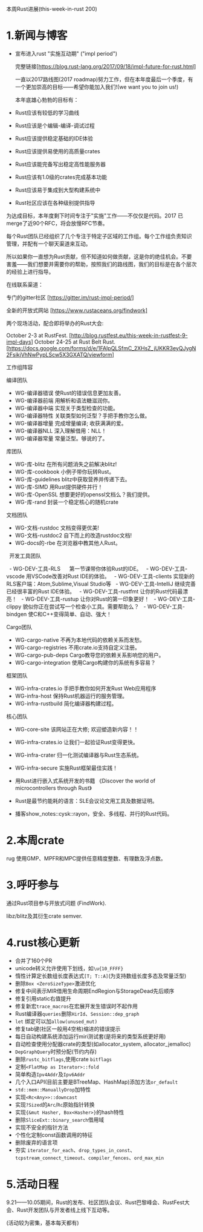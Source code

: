 本周Rust进展(this-week-in-rust 200)
# 1.新闻与博客

- 宣布进入rust "实施互动期" ("impl period")

  完整链接[https://blog.rust-lang.org/2017/09/18/impl-future-for-rust.html]
  
  一直以2017路线图(2017 roadmap)努力工作，但在本年度最后一个季度，有一个更加崇高的目标——希望你能加入我们!(we want you to join us!)
  
  本年底雄心勃勃的目标有：
  
 - Rust应该有较低的学习曲线
 - Rust应该是个编辑-编译-调试过程
 - Rust应该提供稳定基础的IDE体验
 - Rust应该提供易使用的高质量crates
 - Rust应该能完备写出稳定高性能服务器
 - Rust应该有1.0级的crates完成基本功能
 - Rust应该易于集成到大型构建系统中
 - Rust社区应该在各种级别提供指导
 
  为达成目标，本年度剩下时间专注于"实施"工作——不仅仅是代码。2017 已merge了近90个RFC，将会放慢RFC节奏。
  
  每个Rust团队已经组织了几个专注于特定子区域的工作组。每个工作组负责知识管理，并配有一个聊天渠道来互动。
  
  所以如果你一直想为Rust贡献，但不知道如何做贡献，这是你的绝佳机会。不要害羞——我们想要并需要你的帮助，按照我们的路线图，我们的目标是在各个层次的经验上进行指导。
  
  在线联系渠道：
  
  专门的gitter社区   [https://gitter.im/rust-impl-period/]
  
  全新的开放式网站    [https://www.rustaceans.org/findwork]
  
  两个现场活动，配合即将举办的Rust大会:
  
  October 2-3 at RustFest.          [http://blog.rustfest.eu/this-week-in-rustfest-9-impl-days]
  October 24-25 at Rust Belt Rust.  [https://docs.google.com/forms/d/e/1FAIpQLSfmC_2XHsZ_jUKKR3eyQJygN2FsikjVhNwPypLScw5X3GXATQ/viewform]
  
  工作组阵容
  
  编译团队
  - WG-编译器错误	       使Rust的错误信息更加友善。	           	
  - WG-编译器前端         用解析和语法糖滋润你。	        
  - WG-编译器中端         实现关于类型检查的功能。
  - WG-编译器特性	       关联类型如何泛型？手把手教你怎么做。
  - WG-编译器增量	       完成增量编译; 收获满满的爱。	
  - WG-编译器NLL	        深入理解借用：NLL！	
  - WG-编译器常量	       常量泛型。够说的了。	
  
  库团队
  - WG-库-blitz	        在所有问题消失之前解决blitz!
  - WG-库-cookbook	      小例子带你玩转Rust。	
  - WG-库-guidelines     blitz中获取营养并传递下去。    	
  - WG-库-SIMD	          用Rust提供硬件并行！	
  - WG-库-OpenSSL	      想要更好的openssl文档么？我们提供。	
  - WG-库-rand           封装一个稳定核心的随机crate           	

  文档团队
  - WG-文档-rustdoc	     文档变得更优美!
  - WG-文档-rustdoc2	   自下而上的改造rustdoc文档!
  - WG-docs的-rbe	      在浏览器中教其他人Rust。	


  开发工具团队 
  
  -  WG-DEV-工具-RLS	     第一节课带你体验Rust的IDE。
  -  WG-DEV-工具-vscode	   用VSCode改善对Rust IDE的体验。
  -  WG-DEV-工具-clients	 实现新的RLS客户端：Atom,Sublime,Visual Studio等
  -  WG-DEV-工具-IntelliJ  继续完善已经很丰富的Rust IDE体验。
  -  WG-DEV-工具-rustfmt	 让你的Rust代码最漂亮！
  -  WG-DEV-工具-rustup	   让你对Rust的第一印象更好！
  -  WG-DEV-工具-clippy	   貌似你正在尝试写一个检查小工具。需要帮助么？
  -  WG-DEV-工具-bindgen   使C和C++变得简单、自动、强大！	

  Cargo团队
  - WG-cargo-native     不再为本地代码的依赖关系而发愁。
  - WG-cargo-registries 不用crate.io支持自定义注册。
  - WG-cargo-pub-deps   Cargo教导您的依赖关系影响您的用户。
  - WG-cargo-integration 使用Cargo构建你的系统有多容易？

  框架团队
  - WG-infra-crates.io	手把手教你如何开发Rust Web应用程序
  - WG-infra-host	      保持Rust机器运行的服务管理。
  - WG-infra-rustbuild	简化编译器构建过程。

  核心团队
  - WG-core-site	      该网站正在大修; 欢迎塑造新内容！！
  - WG-infra-crates.io	让我们一起验证Rust变得更快。
  - WG-infra-crater	    归一化测试编译器与Rust生态系统。
  - WG-infra-secure	    实施Rust框架最佳实践！

- 用Rust进行嵌入式系统开发的书籍 《Discover the world of microcontrollers through Rust》
- Rust是最节约能耗的语言：SLE会议论文用工具及数据证明。
- 播客show_notes::cysk::rayon，安全、多线程、并行的Rust代码。

# 2.本周crate
rug 使用GMP、MPFR和MPC提供任意精度整数、有理数及浮点数。

# 3.呼吁参与
   通过Rust项目参与开放式问题 (FindWork).
   
   libz/blitz及其衍生crate semver.
   
# 4.rust核心更新
   - 合并了160个PR
   - unicode转义允许使用下划线，如`\u{10_FFFF}`
   - 惰性计算定长数组长度表达式`[T; T::A]`(为支持数组长度多态及常量泛型)
   - 删除`Box <ZeroSizeType>`激进优化
   - 修复中间表示MIR借用生命周期EndRegion与StorageDead先后顺序
   - 修复引用static右值提升
   - 修复新宏`trace_macros`在宏展开发生错误时不起作用
   - Rust编译器`queries`删除`HirId`、`Session::dep_graph`
   - `let` 绑定可以加`allow(unused_mut)`
   - 修复tab键(社区一般用4空格)缩进的错误提示
   - 每日自动构建系统添加运行miri测试套(是将来的类型系统更好用)
   - 自动检查使用分配器crate的类型(如allocator_system, allocator_jemalloc)
   - `DepGraphQuery`时预分配(节约内存)
   - 删除`rustc_bitflags`,使用crate `bitflags` 
   - 定制`<FlatMap as Iterator>::fold`
   - 简单构造`Ipv4Addr`及`Ipv6Addr`
   - 几个入口API(目前主要是BTreeMap、HashMap)添加方法`or_default`
   - `std::mem::ManuallyDrop`加特性
   - 实现`<Rc<Any>>::downcast`
   - 实现`?Sized`的`Arc`/`Rc`原始指针转换
   - 实现`{&mut Hasher, Box<Hasher>}`的hash特性
   - 删除`SliceExt::binary_search`借用域
   - 实现不安全的指针方法
   - 个性化定制const函数调用的特征
   - 删除废弃的语言项
   - 夯实  `iterator_for_each`、`drop_types_in_const`、`tcpstream_connect_timeout`、`compiler_fences`、`ord_max_min`
   
   
# 5.活动日程
   9.21——10.05期间，Rust的发布、社区团队会议、Rust巴黎峰会、RustFest大会、Rust开发团队与开发者线上线下互动等。
   
   (活动较为密集，基本每天都有)
  
